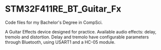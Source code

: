 # STM32F411RE_BT_Guitar_Fx
Code files for my Bachelor's Degree in CompSci.

A Guitar Effects device designed for practice. 
Available audio effects: delay, tremolo and distortion. 
Delay and tremolo have configurable parameters through Bluetooth, using USART1 and a HC-05 module.
